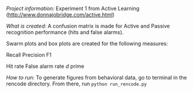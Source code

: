 *Project information:*
Experiment 1 from Active Learning (http://www.donnajobridge.com/active.html)

*What is created:*
A confusion matrix is made for Active and Passive recognition performance (hits and false alarms).

Swarm plots and box plots are created for the following measures:

Recall
Precision
F1

Hit rate
False alarm rate
*d* prime

*How to run:*
To generate figures from behavioral data, go to terminal in the rencode directory. From there, run `python run_rencode.py`
